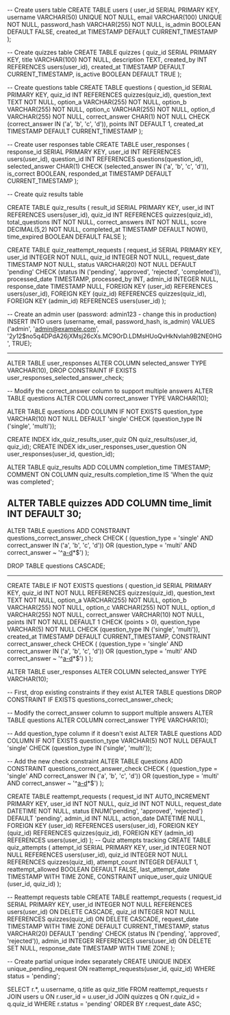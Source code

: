 -- Create users table
CREATE TABLE users (
    user_id SERIAL PRIMARY KEY,
    username VARCHAR(50) UNIQUE NOT NULL,
    email VARCHAR(100) UNIQUE NOT NULL,
    password_hash VARCHAR(255) NOT NULL,
    is_admin BOOLEAN DEFAULT FALSE,
    created_at TIMESTAMP DEFAULT CURRENT_TIMESTAMP
);

-- Create quizzes table
CREATE TABLE quizzes (
    quiz_id SERIAL PRIMARY KEY,
    title VARCHAR(100) NOT NULL,
    description TEXT,
    created_by INT REFERENCES users(user_id),
    created_at TIMESTAMP DEFAULT CURRENT_TIMESTAMP,
    is_active BOOLEAN DEFAULT TRUE
);

-- Create questions table
CREATE TABLE questions (
    question_id SERIAL PRIMARY KEY,
    quiz_id INT REFERENCES quizzes(quiz_id),
    question_text TEXT NOT NULL,
    option_a VARCHAR(255) NOT NULL,
    option_b VARCHAR(255) NOT NULL,
    option_c VARCHAR(255) NOT NULL,
    option_d VARCHAR(255) NOT NULL,
    correct_answer CHAR(1) NOT NULL CHECK (correct_answer IN ('a', 'b', 'c', 'd')),
    points INT DEFAULT 1,
    created_at TIMESTAMP DEFAULT CURRENT_TIMESTAMP
);

-- Create user responses table
CREATE TABLE user_responses (
    response_id SERIAL PRIMARY KEY,
    user_id INT REFERENCES users(user_id),
    question_id INT REFERENCES questions(question_id),
    selected_answer CHAR(1) CHECK (selected_answer IN ('a', 'b', 'c', 'd')),
    is_correct BOOLEAN,
    responded_at TIMESTAMP DEFAULT CURRENT_TIMESTAMP
);

-- Create quiz results table

CREATE TABLE quiz_results (
    result_id SERIAL PRIMARY KEY,
    user_id INT REFERENCES users(user_id),
    quiz_id INT REFERENCES quizzes(quiz_id),
    total_questions INT NOT NULL,
    correct_answers INT NOT NULL,
    score DECIMAL(5,2) NOT NULL,
    completed_at TIMESTAMP DEFAULT NOW(),
    time_expired BOOLEAN DEFAULT FALSE
);

CREATE TABLE quiz_reattempt_requests (
    request_id SERIAL PRIMARY KEY,
    user_id INTEGER NOT NULL,
    quiz_id INTEGER NOT NULL,
    request_date TIMESTAMP NOT NULL,
    status VARCHAR(20) NOT NULL DEFAULT 'pending' 
        CHECK (status IN ('pending', 'approved', 'rejected', 'completed')),
    processed_date TIMESTAMP,
    processed_by INT,
    admin_id INTEGER NULL,
    response_date TIMESTAMP NULL,
    FOREIGN KEY (user_id) REFERENCES users(user_id),
    FOREIGN KEY (quiz_id) REFERENCES quizzes(quiz_id),
    FOREIGN KEY (admin_id) REFERENCES users(user_id)
);


-- Create an admin user (password: admin123 - change this in production)
INSERT INTO users (username, email, password_hash, is_admin)
VALUES ('admin', 'admin@example.com', '$2y$12$no5q4DPdA26jXMsj26cXs.MC9OrD.LDMsHUoQvHkNvIah9B2NE0HG', TRUE);


--------------------------------------------------------------------------------------------------------------------------------------------------------------------------------------------------------------------------------------------------------------------------------------------------------------------------------------
ALTER TABLE user_responses 
ALTER COLUMN selected_answer TYPE VARCHAR(10),
DROP CONSTRAINT IF EXISTS user_responses_selected_answer_check;

-- Modify the correct_answer column to support multiple answers
ALTER TABLE questions 
ALTER COLUMN correct_answer TYPE VARCHAR(10);

ALTER TABLE questions 
ADD COLUMN IF NOT EXISTS question_type VARCHAR(10) NOT NULL DEFAULT 'single' CHECK (question_type IN ('single', 'multi'));


CREATE INDEX idx_quiz_results_user_quiz ON quiz_results(user_id, quiz_id);
CREATE INDEX idx_user_responses_user_question ON user_responses(user_id, question_id);

ALTER TABLE quiz_results ADD COLUMN completion_time TIMESTAMP;
COMMENT ON COLUMN quiz_results.completion_time IS 'When the quiz was completed';

ALTER TABLE quizzes ADD COLUMN time_limit INT DEFAULT 30;
-------------------------------------------------------------------------------------------------------------------------------------------
ALTER TABLE questions
ADD CONSTRAINT questions_correct_answer_check 
CHECK (
    (question_type = 'single' AND correct_answer IN ('a', 'b', 'c', 'd')) OR
    (question_type = 'multi' AND correct_answer ~ '^[a-d](,[a-d])*$')
);


DROP TABLE questions CASCADE;



--------------------------------------------------------------------------------------------------------------------------------------------------------------------------------------------------------------------------------------------------------------------------------------------------------------------------------------


CREATE TABLE IF NOT EXISTS questions (
    question_id SERIAL PRIMARY KEY,
    quiz_id INT NOT NULL REFERENCES quizzes(quiz_id),
    question_text TEXT NOT NULL,
    option_a VARCHAR(255) NOT NULL,
    option_b VARCHAR(255) NOT NULL,
    option_c VARCHAR(255) NOT NULL,
    option_d VARCHAR(255) NOT NULL,
    correct_answer VARCHAR(10) NOT NULL,
    points INT NOT NULL DEFAULT 1 CHECK (points > 0),
    question_type VARCHAR(5) NOT NULL CHECK (question_type IN ('single', 'multi')),
    created_at TIMESTAMP DEFAULT CURRENT_TIMESTAMP,
    CONSTRAINT correct_answer_check CHECK (
        (question_type = 'single' AND correct_answer IN ('a', 'b', 'c', 'd')) OR
        (question_type = 'multi' AND correct_answer ~ '^[a-d](,[a-d])*$')
    )
);

ALTER TABLE user_responses 
ALTER COLUMN selected_answer TYPE VARCHAR(10);

-- First, drop existing constraints if they exist
ALTER TABLE questions DROP CONSTRAINT IF EXISTS questions_correct_answer_check;

-- Modify the correct_answer column to support multiple answers
ALTER TABLE questions 
ALTER COLUMN correct_answer TYPE VARCHAR(10);

-- Add question_type column if it doesn't exist
ALTER TABLE questions 
ADD COLUMN IF NOT EXISTS question_type VARCHAR(5) NOT NULL DEFAULT 'single' CHECK (question_type IN ('single', 'multi'));

-- Add the new check constraint
ALTER TABLE questions
ADD CONSTRAINT questions_correct_answer_check 
CHECK (
    (question_type = 'single' AND correct_answer IN ('a', 'b', 'c', 'd')) OR
    (question_type = 'multi' AND correct_answer ~ '^[a-d](,[a-d])*$')
);



CREATE TABLE reattempt_requests (
    request_id INT AUTO_INCREMENT PRIMARY KEY,
    user_id INT NOT NULL,
    quiz_id INT NOT NULL,
    request_date DATETIME NOT NULL,
    status ENUM('pending', 'approved', 'rejected') DEFAULT 'pending',
    admin_id INT NULL,
    action_date DATETIME NULL,
    FOREIGN KEY (user_id) REFERENCES users(user_id),
    FOREIGN KEY (quiz_id) REFERENCES quizzes(quiz_id),
    FOREIGN KEY (admin_id) REFERENCES users(user_id)
);
-- Quiz attempts tracking
CREATE TABLE quiz_attempts (
    attempt_id SERIAL PRIMARY KEY,
    user_id INTEGER NOT NULL REFERENCES users(user_id),
    quiz_id INTEGER NOT NULL REFERENCES quizzes(quiz_id),
    attempt_count INTEGER DEFAULT 1,
    reattempt_allowed BOOLEAN DEFAULT FALSE,
    last_attempt_date TIMESTAMP WITH TIME ZONE,
    CONSTRAINT unique_user_quiz UNIQUE (user_id, quiz_id)
);

-- Reattempt requests table
CREATE TABLE reattempt_requests (
    request_id SERIAL PRIMARY KEY,
    user_id INTEGER NOT NULL REFERENCES users(user_id) ON DELETE CASCADE,
    quiz_id INTEGER NOT NULL REFERENCES quizzes(quiz_id) ON DELETE CASCADE,
    request_date TIMESTAMP WITH TIME ZONE DEFAULT CURRENT_TIMESTAMP,
    status VARCHAR(20) DEFAULT 'pending' CHECK (status IN ('pending', 'approved', 'rejected')),
    admin_id INTEGER REFERENCES users(user_id) ON DELETE SET NULL,
    response_date TIMESTAMP WITH TIME ZONE
);

-- Create partial unique index separately
CREATE UNIQUE INDEX unique_pending_request ON reattempt_requests(user_id, quiz_id) 
WHERE status = 'pending';

SELECT r.*, u.username, q.title as quiz_title
FROM reattempt_requests r
JOIN users u ON r.user_id = u.user_id
JOIN quizzes q ON r.quiz_id = q.quiz_id
WHERE r.status = 'pending'
ORDER BY r.request_date ASC;


